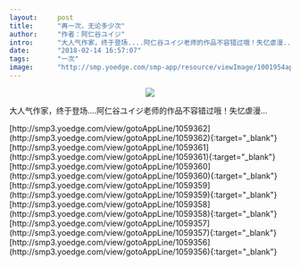 ```yaml
---
layout:     post
title:      "再一次，无论多少次"
author:     "作者：阿仁谷ユイジ"
intro:      "大人气作家，终于登场....阿仁谷ユイジ老师的作品不容错过哦！失忆虐漫..."
date:       "2018-02-14 16:57:07"
tags:       "一次"
image:      "http://smp.yoedge.com/smp-app/resource/viewImage/1001954appline.png"
---
```

<div style="text-align: center">
<p><img src="http://smp.yoedge.com/smp-app/resource/viewImage/1001954appline.png"/></p>
</div>
<p class="post-meta">
<span>大人气作家，终于登场....阿仁谷ユイジ老师的作品不容错过哦！失忆虐漫...</span>
</p>
[http://smp3.yoedge.com/view/gotoAppLine/1059362](http://smp3.yoedge.com/view/gotoAppLine/1059362){:target="_blank"}
[http://smp3.yoedge.com/view/gotoAppLine/1059361](http://smp3.yoedge.com/view/gotoAppLine/1059361){:target="_blank"}
[http://smp3.yoedge.com/view/gotoAppLine/1059360](http://smp3.yoedge.com/view/gotoAppLine/1059360){:target="_blank"}
[http://smp3.yoedge.com/view/gotoAppLine/1059359](http://smp3.yoedge.com/view/gotoAppLine/1059359){:target="_blank"}
[http://smp3.yoedge.com/view/gotoAppLine/1059358](http://smp3.yoedge.com/view/gotoAppLine/1059358){:target="_blank"}
[http://smp3.yoedge.com/view/gotoAppLine/1059357](http://smp3.yoedge.com/view/gotoAppLine/1059357){:target="_blank"}
[http://smp3.yoedge.com/view/gotoAppLine/1059356](http://smp3.yoedge.com/view/gotoAppLine/1059356){:target="_blank"}


